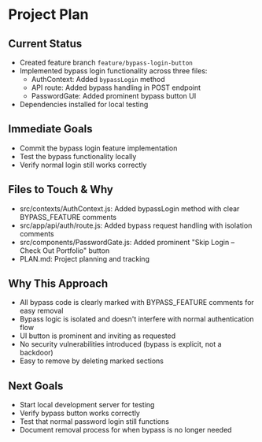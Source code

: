 # Project Plan

## Current Status
- Created feature branch `feature/bypass-login-button`
- Implemented bypass login functionality across three files:
  - AuthContext: Added `bypassLogin` method
  - API route: Added bypass handling in POST endpoint
  - PasswordGate: Added prominent bypass button UI
- Dependencies installed for local testing

## Immediate Goals
- Commit the bypass login feature implementation
- Test the bypass functionality locally
- Verify normal login still works correctly

## Files to Touch & Why
- src/contexts/AuthContext.js: Added bypassLogin method with clear BYPASS_FEATURE comments
- src/app/api/auth/route.js: Added bypass request handling with isolation comments
- src/components/PasswordGate.js: Added prominent "Skip Login – Check Out Portfolio" button
- PLAN.md: Project planning and tracking

## Why This Approach
- All bypass code is clearly marked with BYPASS_FEATURE comments for easy removal
- Bypass logic is isolated and doesn't interfere with normal authentication flow
- UI button is prominent and inviting as requested
- No security vulnerabilities introduced (bypass is explicit, not a backdoor)
- Easy to remove by deleting marked sections

## Next Goals
- Start local development server for testing
- Verify bypass button works correctly
- Test that normal password login still functions
- Document removal process for when bypass is no longer needed

